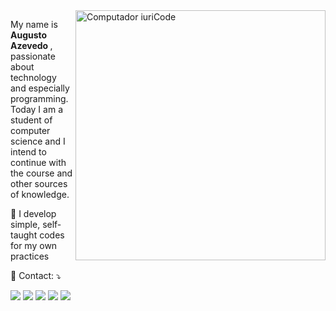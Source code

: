 <img src="https://raw.githubusercontent.com/MicaelliMedeiros/micaellimedeiros/master/image/computer-illustration.png" min-width="400px" max-width="400px" width="400px" align="right" alt="Computador iuriCode">

<p align="left"> 
  My name is <strong> Augusto Azevedo </strong>, passionate about technology and especially programming.<br>
  Today I am a student of computer science and I intend to continue with the course and other sources of knowledge.
</p>


<p align="left">
  🎯 I develop simple, self-taught codes for my own practices
</p>

<p align="left">
  💌 Contact: ⤵️
</p>

<p align="left">
  <a href="https://account.proton.me/u/0/mail/general#pmme" alt="ProtonMail">
  <img src="https://img.shields.io/badge/ProtonMail-8B89CC?style=for-the-badge&logo=protonmail&logoColor=white"/></a>

  <a href="https://www.linkedin.com/in/augustoazevedontc/" alt="Linkedin">
  <img src="https://img.shields.io/badge/LinkedIn-0077B5?style=for-the-badge&logo=linkedin&logoColor=white"/></a>

  <a href="https://wa.me/5533984175288" alt="WhatsApp">
  <img src="https://img.shields.io/badge/WhatsApp-25D366?style=for-the-badge&logo=whatsapp&logoColor=white"/></a>

  <a href="https://twitter.com/azevedontc" alt="Twitter">
  <img src="https://img.shields.io/badge/Twitter-1DA1F2?style=for-the-badge&logo=twitter&logoColor=white"/></a>

  <a href="https://www.instagram.com/azevedontc/" alt="Instagram">
  <img src="https://img.shields.io/badge/Instagram-E4405F?style=for-the-badge&logo=instagram&logoColor=white"/></a>
</p>  

